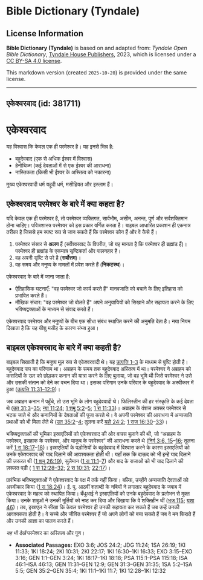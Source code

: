 # Bible Dictionary (Tyndale)

## License Information

**Bible Dictionary (Tyndale)** is based on and adapted from: _Tyndale Open Bible Dictionary_, [Tyndale House Publishers](https://tyndaleopenresources.com/), 2023, which is licensed under a [CC BY-SA 4.0 license](https://creativecommons.org/licenses/by-sa/4.0/legalcode.en).

This markdown version (created `2025-10-20`) is provided under the same license.



--------------------------------

## एकेश्वरवाद (id: 381711)

एकेश्वरवाद
==========

यह विश्वास कि केवल एक ही परमेश्वर है। यह इनसे भिन्न है:

* बहुदेववाद (एक से अधिक ईश्वर में विश्वास)
* हेनोथिज्म (कई देवताओं में से एक ईश्वर की आराधना)
* नास्तिकता (किसी भी ईश्वर के अस्तित्व को नकारना)

मुख्य एकेश्वरवादी धर्म यहूदी धर्म, मसीहियत और इस्लाम हैं।

एकेश्वरवाद परमेश्वर के बारे में क्या कहता है?
---------------------------------------------

यदि केवल एक ही परमेश्वर है, तो परमेश्वर व्यक्तिगत, सार्वभौम, असीम, अनन्त, पूर्ण और सर्वशक्तिमान होना चाहिए। पवित्रशास्त्र परमेश्वर को इस प्रकार वर्णित करता है। बाइबल आधारित प्रकाशन ही एकमात्र तरीका है जिससे हम स्पष्ट रूप से जान सकते हैं कि परमेश्वर कौन हैं और वे कैसे हैं।

1. परमेश्वर संसार से **अलग** हैं (सर्वेश्वरवाद के विपरीत, जो यह मानता है कि परमेश्वर ही ब्रह्मांड हैं)। परमेश्वर ही ब्रह्मांड के एकमात्र सृष्टिकर्ता और पालनहार है।
2. वह अपनी सृष्टि से परे है (**सर्वोत्तम**)।
3. वह समय और मनुष्य के मामलों में प्रवेश करते हैं (**निकटस्थ**)।

एकेश्वरवाद के बारे में जाना जाता है:

* ऐतिहासिक घटनाएँ: "वह परमेश्वर जो कार्य करते हैं" मानवजाति को बचाने के लिए इतिहास को प्रभावित करते हैं।
* मौखिक संचार: "वह परमेश्वर जो बोलते हैं" अपने अनुयायियों को सिखाने और सहायता करने के लिए भविष्यद्वक्ताओं के माध्यम से संवाद करते हैं।

एकेश्वरवाद परमेश्वर और मनुष्यों के बीच एक सीधा संबंध स्थापित करने की अनुमति देता है। नया नियम दिखाता है कि यह यीशु मसीह के कारण संभव हुआ।

बाइबल एकेश्वरवाद के बारे में क्या कहती है?
------------------------------------------

बाइबल सिखाती है कि मनुष्य मूल रूप से एकेश्वरवादी थे। यह [उत्पत्ति 1–3](https://ref.ly/Gen1:1-Gen3:24) के माध्यम से पुष्टि होती है। बहुदेववाद पाप का परिणाम था। अब्राहम के समय तक बहुदेववाद अस्तित्व में था। परमेश्वर ने अब्राहम को कसदियों के ऊर को छोड़कर कनान की यात्रा करने के लिए बुलाया, जो वह भूमि थी जिसे परमेश्वर ने उसे और उसकी संतान को देने का वचन दिया था। इसका परिणाम उनके परिवार के बहुदेववाद के अस्वीकार में हुआ ([उत्पत्ति 11:31–12:9](https://ref.ly/Gen11:31-Gen12:9))।

जब अब्राहम कनान में पहुँचे, तो उस भूमि के लोग बहुदेववादी थे। फिलिस्तीन की हर संस्कृति के कई देवता थे ([उत 31:3](https://ref.ly/Gen31:3-Gen31:35)–[35](https://ref.ly/Gen31:3-Gen31:35); [न्या 11:24](https://ref.ly/Judg11:24); [1 शमू 5:2](https://ref.ly/1Sam5:2-1Sam5:5)–[5](https://ref.ly/1Sam5:2-1Sam5:5); [1 रा 11:33](https://ref.ly/1Kgs11:33))। अब्राहम के वंशज अक्सर परमेश्वर से भटक जाते थे और कनानियों के देवताओं की पूजा करते थे। वे अपनी परमेश्वर की आराधना में अन्यजाति प्रथाओं को भी मिला लेते थे ([उत 35:2](https://ref.ly/Gen35:2-Gen35:4)–[4](https://ref.ly/Gen35:2-Gen35:4); तुलना करें [यहो 24:2](https://ref.ly/Josh24:2); [1 राज 16:30](https://ref.ly/1Kgs16:30-1Kgs16:33)–[33](https://ref.ly/1Kgs16:30-1Kgs16:33))।

भविष्यद्वक्ताओं की भूमिका इस्राएलियों को एकेश्वरवाद की ओर वापस बुलाने की थी, जो “अब्राहम के परमेश्वर, इसहाक के परमेश्वर, और याकूब के परमेश्वर” की आराधना करते थे ([निर्ग 3:6, 15](https://ref.ly/Exod3:6,Exod3:15-Exod3:16)–[16](https://ref.ly/Exod3:6,Exod3:15-Exod3:16); तुलना करें [1 रा 18:17](https://ref.ly/1Kgs18:17-1Kgs18:18)–[18](https://ref.ly/1Kgs18:17-1Kgs18:18))। इस्राएलियों के पड़ोसियों के बहुदेववाद में विश्वास करने के कारण इस्राएलियों को उनके एकेश्वरवाद की याद दिलाने की आवश्यकता होती थी। यहाँ तक कि दाऊद को भी इन्हें याद दिलाने की ज़रूरत थी ([1 शमू 26:19](https://ref.ly/1Sam26:19)), सुलैमान ([1 रा 11:1](https://ref.ly/1Kgs11:1-1Kgs11:7)–[7](https://ref.ly/1Kgs11:1-1Kgs11:7)) और बाद के राजाओं को भी याद दिलाने की ज़रूरत पड़ी ( [1 रा 12:28–32](https://ref.ly/1Kgs12:28-1Kgs12:32); [2 रा 10:31](https://ref.ly/2Kgs10:31); [22:17](https://ref.ly/2Kgs22:17))।

प्रारंभिक भविष्यद्वक्ताओं ने एकेश्वरवाद के पक्ष में तर्क नहीं किया। बल्कि, उन्होंने अन्यजाति देवताओं को अस्वीकार किया ([1 रा 18:24](https://ref.ly/1Kgs18:24))। ई. पू. आठवीं शताब्दी के नबियों ने लगातार बहुदेववाद के जवाब में एकेश्वरवाद के महत्व को स्थापित किया। बँधुआई ने इस्राएलियों को उनके बहुदेववाद के प्रलोभन से मुक्त किया। उनके शत्रुओं ने उनकी मूर्तियों को नष्ट कर दिया और दिखाया कि वे शक्तिहीन थीं ([भज 115](https://ref.ly/Ps115:1-Ps115:18); [यशा 46](https://ref.ly/Isa46:1-Isa46:13))। तब, इस्राएल ने सीखा कि केवल परमेश्वर ही उनकी सहायता कर सकते हैं जब उन्हें उनकी आवश्यकता होती है। वे सच्चे और जीवित परमेश्वर हैं जो अपने लोगों को बचा सकते हैं जब वे मन फिराते हैं और उनकी आज्ञा का पालन करते हैं।

*यह भी देखें* परमेश्वर का अस्तित्व और गुण।

* **Associated Passages:** EXO 3:6; JOS 24:2; JDG 11:24; 1SA 26:19; 1KI 11:33; 1KI 18:24; 2KI 10:31; 2KI 22:17; 1KI 16:30–1KI 16:33; EXO 3:15–EXO 3:16; GEN 1:1–GEN 3:24; 1KI 18:17–1KI 18:18; PSA 115:1–PSA 115:18; ISA 46:1–ISA 46:13; GEN 11:31–GEN 12:9; GEN 31:3–GEN 31:35; 1SA 5:2–1SA 5:5; GEN 35:2–GEN 35:4; 1KI 11:1–1KI 11:7; 1KI 12:28–1KI 12:32

